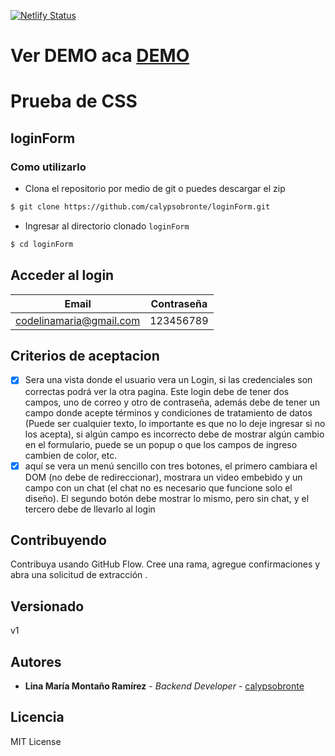 [![Netlify Status](https://api.netlify.com/api/v1/badges/4dc6c54d-9b30-4c23-82e4-63a68708b9e0/deploy-status)](https://app.netlify.com/sites/pruebacss/deploys)

# Ver DEMO aca [DEMO](https://pruebacss.netlify.app/)

# Prueba de CSS
## loginForm

### Como utilizarlo

* Clona el repositorio por medio de git o puedes descargar el zip
```bash
$ git clone https://github.com/calypsobronte/loginForm.git
```
* Ingresar al directorio clonado `loginForm`

```bash
$ cd loginForm
```

## Acceder al login
|  Email   |     Contraseña    |
| ---------- | ---------- |
| codelinamaria@gmail.com   | 123456789  |

## Criterios de aceptacion
- [x] Sera una vista donde el usuario vera un Login, si las credenciales son correctas podrá ver la otra pagina.
Este login debe de tener dos campos, uno de correo y otro de contraseña, además debe de tener un campo donde acepte términos y condiciones de tratamiento de datos (Puede ser cualquier texto, lo importante es que no lo deje ingresar si no los acepta), si algún campo es incorrecto debe de mostrar algún cambio en el formulario, puede se un popup o que los campos de ingreso cambien de color, etc.
- [x] aquí se vera un menú sencillo con tres botones, el primero cambiara el DOM (no debe de redireccionar), mostrara un video embebido y un campo con un chat (el chat no es necesario que funcione solo el diseño).
El segundo botón debe mostrar lo mismo, pero sin chat, y el tercero debe de llevarlo al login

## Contribuyendo

Contribuya usando GitHub Flow. Cree una rama, agregue confirmaciones y abra una solicitud de extracción .

## Versionado

v1

## Autores

* **Lina María Montaño Ramírez** - *Backend Developer* - [calypsobronte](https://github.com/calypsobronte)


## Licencia

 MIT License 
